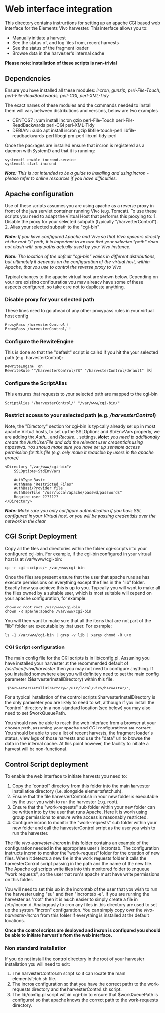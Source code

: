 # Web interface integration

This directory contains instructions for setting up an apache CGI based web interface for the Elements Vivo harvester. This interface allows you to:
  * Manually initiate a harvest
  * See the status of, and log files from, recent harvests
  * See the status of the fragment loader
  * Browse data in the harvester's internal cache

**Please note: Installation of these scripts is non-trivial**

## Dependencies
Ensure you have installed all these modules:
     *incron, gunzip, perl-File-Touch, perl-File-ReadBackwards, perl-CGI, perl-XML-Tidy*

The exact names of these modules and the commands needed to install them will vary between distributions and versions, below are two examples
  * CENTOS7	: yum install incron gzip perl-File-Touch perl-File-ReadBackwards perl-CGI perl-XML-Tidy
  * DEBIAN	: sudo apt install incron gzip libfile-touch-perl libfile-readbackwards-perl libcgi-pm-perl libxml-tidy-perl

Once the packages are installed ensure that incron is registered as a daemon with SystemD and that it is running:

    systemctl enable incrond.service
    systemctl start incrond

***Note:** This is not intended to be a guide to installing and using incron - please refer to online resources if you have difficulties.*

## Apache configuration

Use of these scripts assumes you are using apache as a reverse proxy in front of the java servlet container running Vivo (e.g. Tomcat). To use these scripts you need to adapt the Virtual Host that performs this proxying to:
    1. Disable the proxy for your selected subpath (typically "/harvesterControl").
    2. Alias your selected subpath to the "cgi-bin".

***Note:** If you have configured Apache and Vivo so that Vivo appears directly at the root "/" path, it is important to ensure that your selected "path" does not clash with any paths actually used by your Vivo instance.*

***Note:** The location of the default "cgi-bin" varies in different distributions, but ultimately it depends on the configuration of the virtual host, within Apache, that you use to control the reverse proxy to Vivo*

Typical changes to the apache virtual host are shown below. Depending on your pre existing configuration you may already have some of these aspects configured, so take care not to duplicate anything.

### Disable proxy for your selected path
These lines need to go ahead of any other proxypass rules in your virtual host config

    ProxyPass /harvesterControl !
    ProxyPass /harvesterControl/ !

### Configure the RewiteEngine
This is done so that the "default" script is called if you hit the your selected path (e.g. harvesterControl):

    RewriteEngine  on
    RewriteRule "^/harvesterControl/?$" "/harvesterControl/default" [R]

### Configure the ScriptAlias
This ensures that requests to your selected path are mapped to the cgi-bin

    ScriptAlias "/harvesterControl/" "/var/www/cgi-bin/"

### Restrict access to your selected path (e.g. */harvesterControl*)
Note, the "Directory" section for cgi-bin is typically already set up in most apache Virtual hosts, to set up the
SSLOptions and StdEnvVars properly, we are adding the *Auth...* and *Require...* settings.
***Note:** you need to additionally create the AuthUserFile and add the relevant user credentials using htpasswd. You should make sure you have set up sensible access permission for this file (e.g. only make it readable by users in the apache group)*

    <Directory "/var/www/cgi-bin">
        SSLOptions+StdEnvVars

        AuthType Basic
        AuthName "Restricted Files"
        AuthBasicProvider file
        AuthUserFile "/usr/local/apache/passwd/passwords"
        Require user ???????
    </Directory>

  ***Note:** Make sure you only configure authentication if you have SSL configured in your Virtual host, or you will be passing credentials over the network in the clear*

## CGI Script Deployment
Copy all the files and directories within the folder cgi-scripts into your configured cgi-bin.
For example, if the cgi-bin configured in your virtual host is at /var/www/cgi-bin:

    cp -r cgi-scripts/* /var/www/cgi-bin

Once the files are present ensure that the user that apache runs as has execute permissions on everything except the files in the "lib" folder. Exactly how you achieve this is up to you. Typically you will want to make all the files owned by a suitable user, which is most suitable will depend on your apache configuration, for example:

    chown-R root:root /var/www/cgi-bin
    chown -R apache:apache /var/www/cgi-bin

You will then want to make sure that all the items that are not part of the "lib" folder are executable by that user.
For example:

    ls -1 /var/www/cgi-bin | grep -v lib | xargs chmod -R u+x

### CGI Script configuration
The main config file for the CGI scripts is in lib/config.pl. Assuming you have installed your harvester at the recommended default of */usr/local/vivo/harvester* then you may not need to configure anything.
If you installed somewhere else you will definitely need to set the main config parameter ($harvesterInstallDirectory) within this file.

     $harvesterInstallDirectory='/usr/local/vivo/harvester/';

For a typical installation of the control scripts $harvesterInstallDirectory is the only parameter you are likely to need to set, although if you install the "control" directory in a non-standard location (see below) you may also need to set $workQueuePath.

You should now be able to reach the web interface from a browser at your chosen path, assuming your apache and CGI configurations are correct. You should be able to see a list of recent harvests, the fragment loader's status, view logs of those harvests and use the "data" url to browse the data in the internal cache.
At this point however, the facility to initiate a harvest will be non-functional.

## Control Script deployment
To enable the web interface to initiate harvests you need to:
  1. Copy the "control" directory from this folder into the main harvester installation directory (i.e. alongside elementsfetch.sh).
  2. Ensure that the file harvesterControl.sh in your new folder is executable by the user you wish to run the harvester (e.g. root).
  3. Ensure that the "work-requests" sub folder within your new folder can be written into by the user that runs Apache. Here it is worth using group permissions to ensure write access is reasonably restricted.
  4. Configure incron to monitor the "work-requests" sub folder within your new folder and call the harvesterControl script as the user you wish to run the harvester.

The file *vivo-harvester-incron* in this folder contains an example of the configuration needed in the appropriate user's incrontab. The configuration instructs incron to monitor the "work-request" folder for the creation of new files. When it detects a new file in the work requests folder it calls the harvesterControl script passing in the path and the name of the new file. The Apache cgi scripts write files into this monitored folder to enqueue "work requests", so the user that run's apache must have write permissions on this folder.

 You will need to set this up in the incrontab of the user that you wish to run the harvester using "su" and then "incrontab -e". If you are running the harvester as "root" then it is much easier to simply create a file in /etc/incron.d. Analogously to cron any files in this directory are used to set up the system "incron" configuration.
You can simply copy over the *vivo-harvester-incron* from this folder if everything is installed at the default locations.

**Once the control scripts are deployed and incron is configured you should be able to initiate harvest's from the web interface.**

### Non standard installation
If you do not install the control directory in the root of your harvester installation you will need to edit:
  1. The harvesterControl.sh script so it can locate the main elementsfetch.sh file.
  2. The incron configuration so that you have the correct paths to the work-requests directory and the harvesterControl.sh script.
  3. The lib/config.pl script within cgi-bin to ensure that $workQueuePath is configured so that apache knows the correct path to the work-requests directory.


